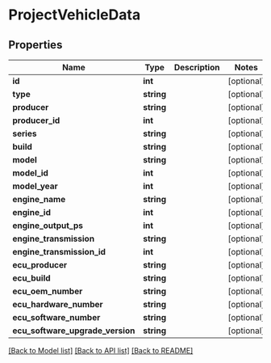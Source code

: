 # ProjectVehicleData

## Properties
Name | Type | Description | Notes
------------ | ------------- | ------------- | -------------
**id** | **int** |  | [optional] 
**type** | **string** |  | [optional] 
**producer** | **string** |  | [optional] 
**producer_id** | **int** |  | [optional] 
**series** | **string** |  | [optional] 
**build** | **string** |  | [optional] 
**model** | **string** |  | [optional] 
**model_id** | **int** |  | [optional] 
**model_year** | **int** |  | [optional] 
**engine_name** | **string** |  | [optional] 
**engine_id** | **int** |  | [optional] 
**engine_output_ps** | **int** |  | [optional] 
**engine_transmission** | **string** |  | [optional] 
**engine_transmission_id** | **int** |  | [optional] 
**ecu_producer** | **string** |  | [optional] 
**ecu_build** | **string** |  | [optional] 
**ecu_oem_number** | **string** |  | [optional] 
**ecu_hardware_number** | **string** |  | [optional] 
**ecu_software_number** | **string** |  | [optional] 
**ecu_software_upgrade_version** | **string** |  | [optional] 

[[Back to Model list]](../../README.md#documentation-for-models) [[Back to API list]](../../README.md#documentation-for-api-endpoints) [[Back to README]](../../README.md)


